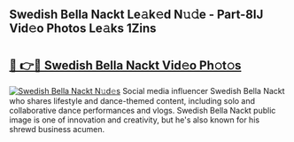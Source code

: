 ## Swedish Bella Nackt Le𝚊k𝚎d N𝚞𝚍e - Part-8IJ Vid𝚎o Photos Le𝚊ks 1Zins

# <h2><a href="http://fb1qih.evod.top/?m=Swedish+Bella+Nackt">🔗 👉🔴 Swedish Bella Nackt Vid𝚎o Ph𝚘t𝚘s</a></h2>

[![Swedish Bella Nackt N𝚞d𝚎s](https://i.imgur.com/8V9OHl7.gif)](http://fb1qih.evod.top/?m=Swedish+Bella+Nackt)
Social media influencer Swedish Bella Nackt who shares lifestyle and dance-themed content, including solo and collaborative dance performances and vlogs. Swedish Bella Nackt public image is one of innovation and creativity, but he's also known for his shrewd business acumen. 
